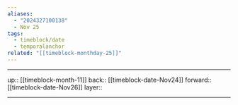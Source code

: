 ```yaml
---
aliases:
  - "2024327100138"
  - Nov 25
tags:
  - timeblock/date
  - temporalanchor
related: "[[timeblock-monthday-25]]"
---
```




***

up:: [[timeblock-month-11]]
back:: [[timeblock-date-Nov24]]
forward:: [[timeblock-date-Nov26]]
layer:: 

***
